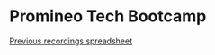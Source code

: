 # Promineo Tech Bootcamp

[Previous recordings spreadsheet](https://docs.google.com/spreadsheets/d/1A2SoGdRb6RURVfc-ctRucXtq2_Yl2PCwNLsModStZBM/edit#gid=0)


